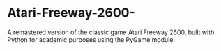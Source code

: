# Atari-Freeway-2600-
A remastered version of the classic game Atari Freeway 2600, built with Python for academic purposes using the PyGame module. 

